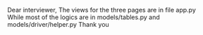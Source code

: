 Dear interviewer,
The views for the three pages are in file app.py  
While most of the logics are in models/tables.py and models/driver/helper.py
Thank you
